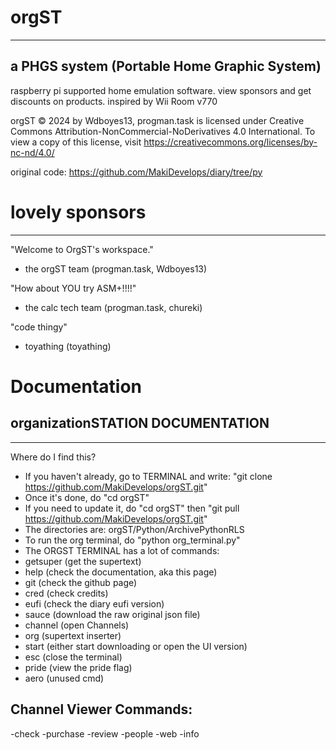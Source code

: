 # orgST
-- -- -- --
a PHGS system (Portable Home Graphic System)
-
raspberry pi supported home emulation software.
view sponsors and get discounts on products.
inspired by Wii Room v770

orgST © 2024 by Wdboyes13, progman.task is licensed under Creative Commons Attribution-NonCommercial-NoDerivatives 4.0 International. 
To view a copy of this license, visit https://creativecommons.org/licenses/by-nc-nd/4.0/

original code: https://github.com/MakiDevelops/diary/tree/py

# lovely sponsors
-- -- -- -- -- -- --

"Welcome to OrgST's workspace."
- the orgST team
(progman.task, Wdboyes13)

"How about YOU try ASM+!!!!"
- the calc tech team
(progman.task, chureki)

"code thingy"
- toyathing
  (toyathing)

# Documentation
## organizationSTATION DOCUMENTATION

-------------------
Where do I find this?
- If you haven't already, go to TERMINAL and write: "git clone https://github.com/MakiDevelops/orgST.git"
- Once it's done, do "cd orgST"
- If you need to update it, do "cd orgST" then "git pull https://github.com/MakiDevelops/orgST.git"
- The directories are: orgST/Python/ArchivePythonRLS
- To run the org terminal, do "python org_terminal.py"
- The ORGST TERMINAL has a lot of commands:
- getsuper (get the supertext)
- help (check the documentation, aka this page)
- git (check the github page)
- cred (check credits)
- eufi (check the diary eufi version)
- sauce (download the raw original json file)
- channel (open Channels)
- org (supertext inserter)
- start (either start downloading or open the UI version)
- esc (close the terminal)
- pride (view the pride flag)
- aero (unused cmd)

## Channel Viewer Commands:
-check
-purchase
-review
-people
-web
-info
